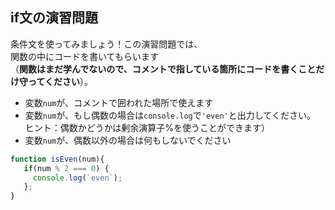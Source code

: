 ## if文の演習問題

条件文を使ってみましょう！この演習問題では、  
関数の中にコードを書いてもらいます  
（**関数はまだ学んでないので、コメントで指している箇所にコードを書くことだけ守ってください**）。  

- 変数`num`が、コメントで囲われた場所で使えます
- 変数`num`が、もし偶数の場合は`console.log`で`'even'`と出力してください。  
ヒント：偶数かどうかは剰余演算子%を使うことができます）
- 変数`num`が、偶数以外の場合は何もしないでください  

```js
function isEven(num){
   if(num % 2 === 0) {
     console.log(`even`);
   };
}
```